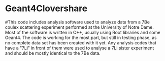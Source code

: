 # Geant4Clovershare
#This code includes analysis software used to analyze data from a 7Be coulex scattering experiment performed at the University of Notre Dame. Most of the software is written in C++, usually using Root libraries and some Geant4. The code is working for the most part, but still in testing phase, as no complete data set has been created with it yet. Any analysis codes that have a "7Li" in front of them were used to analyse a 7Li sister experiment and should be mostly identical to the 7Be data.
